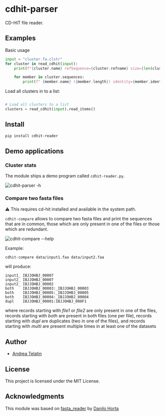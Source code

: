 # cdhit-parser

CD-HIT file reader.

## Examples

Basic usage

```python
input = "cluster.fa.clstr"
for cluster in read_cdhit(input):
    print(f"{cluster.name} refSequence={cluster.refname} size={len(cluster)}")

    for member in cluster.sequences:
        print(f" {member.name} ({member.length}) identity={member.identity}% {'(Reference sequence)' if member.is_ref else ''}")
```

Load all clusters in to a list:
```python

# Load all clusters to a list
clusters = read_cdhit(input).read_items()
```

## Install

```bash
pip install cdhit-reader
```

## Demo applications

### Cluster stats

The module ships a demo program called `cdhit-reader.py`.

![`cdhit-parser -h`](docs/chdit.svg)

### Compare two fasta files

:warning: This requires cd-hit installed and available in the system path.

`cdhit-compare` allows to compare two fasta files and print the sequences that are in common, those which are only
present in one of the files or those which are redundant.

![`cdhit-compare --help`](docs/compare.svg)

Example:

```bash
cdhit-compare data/input1.faa data/input2.faa
```

will produce:

```text
input1_ IBJJOHBJ_00007
input2_ IBJJOHBJ_00007
input2_ IBJJOHBJ_00002
both    IBJJOHBJ_00003:_IBJJOHBJ_00003
both    IBJJOHBJ_00005:_IBJJOHBJ_00005
both    IBJJOHBJ_00004:_IBJJOHBJ_00004
dupl    IBJJOHBJ_00001:IBJJOHBJ_000F1
```

where records starting with _file1_ or _file2_ are only present in one of the files,
records starting with _both_ are present in both files (one per file),
records starting with _dupl_ are duplicates (two in one of the files),
and records starting with _multi_ are present multiple times in at least one of the datasets

## Author

* [Andrea Telatin](https://github.com/telatin)

## License

This project is licensed under the MIT License.

## Acknowledgments

This module was based on [fasta_reader](https://github.com/EBI-Metagenomics/fasta-reader-py)
by [Danilo Horta](https://github.com/horta)

